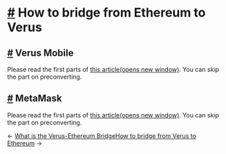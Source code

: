 # [\#](https://docs.verus.io/eth-bridge/ethereum-to-verus.html\#how-to-bridge-from-ethereum-to-verus) How to bridge from Ethereum to Verus

## [\#](https://docs.verus.io/eth-bridge/ethereum-to-verus.html\#verus-mobile) Verus Mobile

Please read the first parts of [this article(opens new window)](https://medium.com/veruscoin/how-to-participate-in-the-verus-ethereum-bridge-launch-73aeeae1c76a). You can skip the part on preconverting.

## [\#](https://docs.verus.io/eth-bridge/ethereum-to-verus.html\#metamask) MetaMask

Please read the first parts of [this article(opens new window)](https://medium.com/veruscoin/how-to-participate-in-the-verus-ethereum-bridge-launch-73aeeae1c76a). You can skip the part on preconverting.

←
[What is the Verus-Ethereum Bridge](https://docs.verus.io/eth-bridge/)[How to bridge from Verus to Ethereum](https://docs.verus.io/eth-bridge/verus-to-ethereum.html)
→